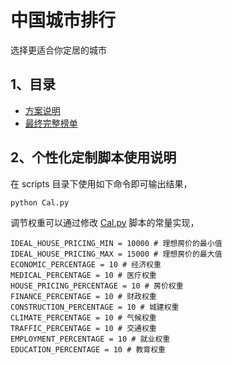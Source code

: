 # 中国城市排行

选择更适合你定居的城市

## 1、目录

- [方案说明](docs/方案设计.md)
- [最终完整榜单](docs/城市榜单.md)

## 2、个性化定制脚本使用说明

在 scripts 目录下使用如下命令即可输出结果，

```
python Cal.py
```

调节权重可以通过修改 [Cal.py](scripts/Cal.py) 脚本的常量实现，

```
IDEAL_HOUSE_PRICING_MIN = 10000 # 理想房价的最小值
IDEAL_HOUSE_PRICING_MAX = 15000 # 理想房价的最大值
ECONOMIC_PERCENTAGE = 10 # 经济权重
MEDICAL_PERCENTAGE = 10 # 医疗权重
HOUSE_PRICING_PERCENTAGE = 10 # 房价权重
FINANCE_PERCENTAGE = 10 # 财政权重
CONSTRUCTION_PERCENTAGE = 10 # 城建权重
CLIMATE_PERCENTAGE = 10 # 气候权重
TRAFFIC_PERCENTAGE = 10 # 交通权重
EMPLOYMENT_PERCENTAGE = 10 # 就业权重
EDUCATION_PERCENTAGE = 10 # 教育权重
```
